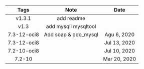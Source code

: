 | Tags     | Note     |Date
| :----------: | :----------: | :----------: |
| v1.3.1 | add readme  ||Aug 31, 2020|
| v1.3 | add mysqli mysqltool  ||Aug 31, 2020|
| 7.3-12-oci8   |Add soap & pdo_mysql|Agu 6, 2020|
| 7.3-12-oci8   ||Jul 13, 2020|
| 7.2-10-oci8   ||Jul 10, 2020|
| 7.2-10   ||Mar 20, 2020|

